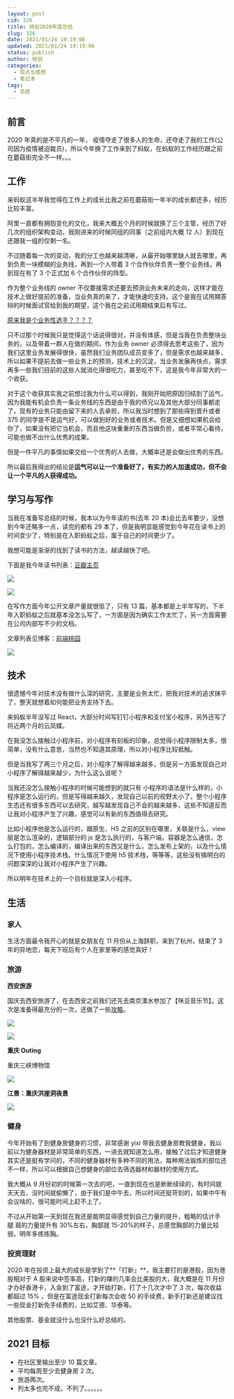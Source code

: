 ```yaml
---
layout: post
cid: 326
title: 桃翁2020年度总结
slug: 326
date: 2021/01/24 19:19:06
updated: 2021/01/24 19:19:06
status: publish
author: 桃翁
categories: 
  - 观点与感想
  - 笔记本
tags: 
  - 总结
---
```



## 前言

2020 年真的是不平凡的一年， 疫情夺走了很多人的生命，还夺走了我的工作(公司因为疫情被迫裁员)，所以今年换了工作来到了蚂蚁，在蚂蚁的工作经历跟之前在蘑菇街完全不一样。。。

## 工作

来蚂蚁这半年我觉得在工作上的成长比我之前在蘑菇街一年半的成长都还多，经历比较丰富。

阿里一直都有拥抱变化的文化，我来大概五个月的时候就换了三个主管，经历了好几次的组织架构变动，我刚进来的时候同组的同事（之前组内大概 12 人）到现在还跟我一组的仅剩一名。

不过随着每一次的变动，我的分工也越来越清晰，从最开始哪里缺人就去哪里，再到负责一块模糊的业务线，再到一个人带着 3 个合作伙伴负责一整个业务线，再到现在有了 3 个正式加 6 个合作伙伴的阵型。

作为整个业务线的 owner 不仅要接需求还要去预测业务未来的走向，这样才能在技术上做好提前的准备，当业务真的来了，才能快速的支持。这个是我在试用期答辩的时候面试官给到我的期望，这个我在之前试用期结束后有写过。

[原来我是个业务性选手？？？？](https://mp.weixin.qq.com/s/AJjyGV2NG-CyvCPWUtTLFQ)

只不过那个时候我只是觉得这个话说得很对，并没有体感，但是当我在负责整块业务的，以及带着一群人在做的期间，作为业务 owner 必须得去思考这些了，因为我们这里业务发展得很快，虽然我们业务团队成员变多了，但是需求也越来越多，所以如果不提前去做一些业务上的预测，技术上的沉淀，当业务发展再快点，需求再多一些我们目前的这些人就消化得很吃力，甚至吃不下，这是我今年非常大的一个收获。

对于这个收获其实我之前想过我为什么可以得到，我刚开始把原因归结到了运气，因为我能有机会负责一条业务线的东西是由于我的师兄以及其他大部分同事都走了，现有的业务只能由留下来的人去承担，所以我当时想到了那些得到晋升或者 375 的同学是不是运气好，可以做到好的业务或者技术。但是又细想如果机会给你了，如果没有把它当机会，而且他这块重重的东西当做负担，或者平常心看待，可能也做不出什么优秀的成果。

但是一件平凡的事情如果交给一个优秀的人去做，大概率还是会做出优秀的东西。

所以最后我得出的结论是**运气可以让一个准备好了，有实力的人加速成功，但不会让一个平凡的人获得成功。**

## 学习与写作

当我在准备写总结的时候，我本以为今年读的书(去年 20 本)会比去年要少，没想到今年还略多一点，读完的都有 29 本了，但是我明显能感觉到今年花在读书上的时间变少了，特别是在入职蚂蚁之后，属于自己的时间更少了。

我想可能是渐渐的找到了读书的方法，越读越快了吧。

下面是我今年读书列表：[豆瓣主页](https://book.douban.com/people/crazylxr/ "豆瓣主页")

![](http://imgs.taoweng.site/2021-01-24-105121.jpg)

![](http://imgs.taoweng.site/2021-01-24-105115.jpg)

在写作方面今年公开文章产量就很低了，只有 13 篇，基本都是上半年写的，下半年入职蚂蚁之后就基本没怎么写了，一方面是因为确实工作太忙了，另一方面需要在公司内部写不少的文档。

文章列表见博客：[前端桃园](http://www.taoweng.site/index.php/archives.html "前端桃园")

![](http://imgs.taoweng.site/2021-01-24-105119.jpg)

## 技术

很遗憾今年对技术没有做什么深的研究，主要是业务太忙，把我对技术的追求抹平了，整天就想着如何能把业务支持下去。

来蚂蚁半年没写过 React，大部分时间写钉钉小程序和支付宝小程序，另外还写了将近两个月的云凤蝶。

在我没怎么接触过小程序前，对小程序有刻板的印象，总觉得小程序限制太多，很简单，没有什么意思，当然也不知道其原理，所以对小程序比较抵触。

但是当我写了两三个月之后，对小程序了解得越来越多，但是另一方面发现自己对小程序了解得越来越少，为什么这么说呢？

当我还没怎么接触小程序的时候可能想到的就只有 小程序的语法是什么样的，小程序是怎么运行的，但是写得越来越久，发现自己以前的视野太小了，整个小程序生态还有很多东西可以去研究，越写越发现自己不会的越来越多，这些不知道反而让我对小程序产生了兴趣，感觉可以有新的东西值得去研究。

比如小程序他是怎么运行的，跟原生、H5 之前的区别在哪里，关联是什么，view 层是怎么渲染的，逻辑部分的 js 是怎么执行的，与客户端，容器是怎么通信，怎么打包的，怎么编译的，编译出来的东西又是什么，怎么发布上架的，以及什么情况下使用小程序技术栈、什么情况下使用 h5 技术栈，等等等，这些没有搞明白的问题深深的让我对小程序产生了兴趣。

所以明年在技术上的一个目标就是深入小程序。

## 生活

### 家人

生活方面最令我开心的就是女朋友在 11 月份从上海辞职，来到了杭州，结束了 3 年的异地恋，每天下班后有个人在家里等的感觉真好！

### 旅游

**西安旅游**

国庆去西安旅游了，在去西安之前我们还先去南京溧水参加了【咪豆音乐节】。这次是准备得最充分的一次，还做了一些[攻略](https://www.notion.so/2020-087ea699aca34c3d8e87230f3ff7f065 "攻略")。

![](http://imgs.taoweng.site/2021-01-24-105120.jpg)

![](http://imgs.taoweng.site/2021-01-24-110623.png)

**重庆 Outing**

重庆三峡博物馆

![](http://imgs.taoweng.site/2021-01-24-110536.png)

**江景：重庆洪崖洞夜景**

![](http://imgs.taoweng.site/2021-01-24-110601.png)

### **健身**

今年开始有了到健身房健身的习惯，非常感谢 yixi 带我去健身房教我健身，我以前以为健身器材是非常简单的东西，一进去就知道怎么用，接触了过后才知道健身其实还是挺有学问的，不同的健身器材有多种不同的用法，每种用法锻炼的部位还不一样，所以可以根据自己想健身的部位去筛选器材和器材的使用方式。

我大概从 9 月份初的时候第一次去的吧，一直到现在也是断断续续的，有时间就天天去，没时间就偷懒了，由于我们是中午去，所以时间还挺苛刻的，如果中午有会议啥的，很可能时间上赶不上了。

不过从开始第一天到现在我还是能明显得感觉到自己力量的提升，粗略的估计手 腿 肩的力量提升有 30%左右，胸部就 15-20%的样子，总感觉胸部的力量比较弱，明年多练练胸。

### 投资理财

2020 年在投资上最大的成长是学到了**「打新」**，我主要打的是港股，因为港股相对于 A 股来说中签率高，打新的赚的几率会比美股的大，我大概是在 11 月份才办好香港卡，入金到了富途，才开始打新，打了十几次才中了 3 次，每次收益都超过 15% ，但是在富途现金打新每次会收 50 的手续费，新手打新还是建议找一些现金打新免手续费的，比如艾德、华泰等。

其他股票、基金就没什么也没什么好总结的。

## 2021 目标

- 在社区里输出至少 10 篇文章。
- 平均每周至少去健身房 2 次。
- 旅游两次。
- 列太多也完不成，不列了。。。。。。
